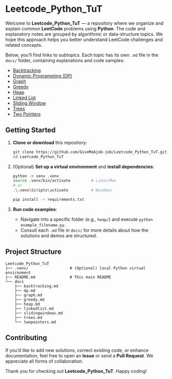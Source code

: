 # Leetcode_Python_TuT

Welcome to **Leetcode_Python_TuT** — a repository where we organize and explain common **LeetCode** problems using **Python**. The code and explanatory notes are grouped by algorithmic or data-structure topics. We hope this approach helps you better understand LeetCode challenges and related concepts.

Below, you’ll find links to subtopics. Each topic has its own `.md` file in the `docs/` folder, containing explanations and code samples:

- [Backtracking](docs/backtracking.md)  
- [Dynamic Programming (DP)](docs/dp.md)  
- [Graph](docs/graph.md)  
- [Greedy](docs/greedy.md)  
- [Heap](docs/heap.md)  
- [Linked List](docs/linkedlist.md)  
- [Sliding Window](docs/slidingwindows.md)  
- [Trees](docs/trees.md)  
- [Two Pointers](docs/twopointers.md)

## Getting Started

1. **Clone or download** this repository:
   ```bash
   git clone https://github.com/GiveMeAjob-job/Leetcode_Python_TuT.git
   cd Leetcode_Python_TuT
   ```

2. (Optional) **Set up a virtual environment** and **install dependencies**:
   ```bash
   python -m venv .venv
   source .venv/bin/activate         # Linux/Mac
   # or
   .\.venv\Scripts\activate          # Windows

   pip install -r requirements.txt
   ```

3. **Run code examples**:  
   - Navigate into a specific folder (e.g., `heap/`) and execute `python example_filename.py`.
   - Consult each `.md` file in `docs/` for more details about how the solutions and demos are structured.

## Project Structure

```
Leetcode_Python_TuT
├── .venv/                  # (Optional) local Python virtual environment
├── README.md               # This main README
└── docs
    ├── backtracking.md
    ├── dp.md
    ├── graph.md
    ├── greedy.md
    ├── heap.md
    ├── linkedlist.md
    ├── slidingwindows.md
    ├── trees.md
    └── twopointers.md
```

## Contributing

If you’d like to add new solutions, correct existing code, or enhance documentation, feel free to open an **Issue** or send a **Pull Request**. We appreciate all forms of collaboration.

Thank you for checking out **Leetcode_Python_TuT**. Happy coding!
